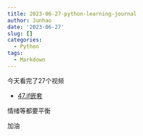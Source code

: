 ```yaml
---
title: 2023-06-27-python-learning-journal
author: Junhao
date: '2023-06-27'
slug: []
categories:
  - Python
tags:
  - Markdown
---
```

  今天看完了27个视频
* [47.if嵌套](https://vip.tulingpyton.cn/p/t_pc/course_pc_detail/video/v_6374e8c6e4b0edc794f62acc?product_id=p_6374e7fee4b0276efeb232f4&content_app_id=&type=6)

情绪等都要平衡

加油